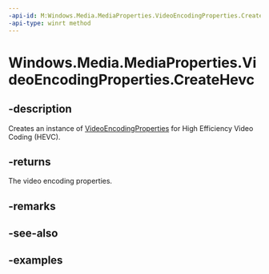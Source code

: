 ```yaml
---
-api-id: M:Windows.Media.MediaProperties.VideoEncodingProperties.CreateHevc
-api-type: winrt method
---
```


<!-- Method syntax.
public VideoEncodingProperties VideoEncodingProperties.CreateHevc()
-->

# Windows.Media.MediaProperties.VideoEncodingProperties.CreateHevc


## -description

Creates an instance of [VideoEncodingProperties](videoencodingproperties.md) for High Efficiency Video Coding (HEVC).

## -returns

The video encoding properties.

## -remarks

## -see-also

## -examples

